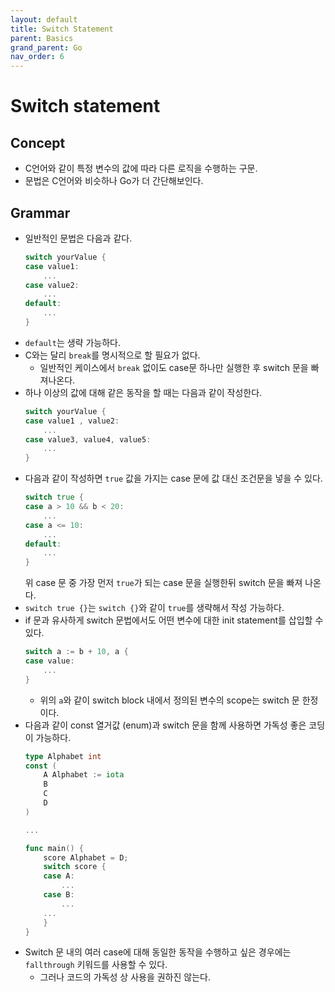 ```yaml
---
layout: default
title: Switch Statement
parent: Basics
grand_parent: Go
nav_order: 6
---
```

# Switch statement
## Concept
* C언어와 같이 특정 변수의 값에 따라 다른 로직을 수행하는 구문.
* 문법은 C언어와 비슷하나 Go가 더 간단해보인다.

## Grammar
* 일반적인 문법은 다음과 같다.
    ```go
    switch yourValue {
    case value1:
        ...
    case value2:
        ...
    default:
        ...
    }
    ```
* `default`는 생략 가능하다.
* C와는 달리 `break`를 명시적으로 할 필요가 없다.
  * 일반적인 케이스에서 `break` 없이도 case문 하나만 실행한 후 switch 문을 빠져나온다.
* 하나 이상의 값에 대해 같은 동작을 할 때는 다음과 같이 작성한다.
    ```go
    switch yourValue {
    case value1 , value2:
        ...
    case value3, value4, value5:
        ...
    }
    ```
* 다음과 같이 작성하면 `true` 값을 가지는 case 문에 값 대신 조건문을 넣을 수 있다.
    ```go
    switch true {
    case a > 10 && b < 20:
        ...
    case a <= 10:
        ...
    default:
        ...
    }
    ```
    위 case 문 중 가장 먼저 `true`가 되는 case 문을 실행한뒤 switch 문을 빠져 나온다. 
* `switch true {}`는 `switch {}`와 같이 `true`를 생략해서 작성 가능하다.
* if 문과 유사하게 switch 문법에서도 어떤 변수에 대한 init statement를 삽입할 수 있다.
    ```go
    switch a := b + 10, a {
    case value:
        ...
    }
    ```
    * 위의 `a`와 같이 switch block 내에서 정의된 변수의 scope는 switch 문 한정이다.
* 다음과 같이 const 열거값 (enum)과 switch 문을 함께 사용하면 가독성 좋은 코딩이 가능하다.
    ```go
    type Alphabet int
    const (
        A Alphabet := iota
        B
        C
        D
    )

    ...
    
    func main() {
        score Alphabet = D;
        switch score {
        case A:
            ...
        case B:
            ...
        ...
        }
    }
    ```
* Switch 문 내의 여러 case에 대해 동일한 동작을 수행하고 싶은 경우에는 `fallthrough` 키워드를 사용할 수 있다. 
  * 그러나 코드의 가독성 상 사용을 권하진 않는다.
